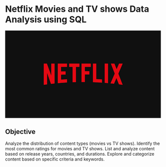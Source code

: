 # Netflix Movies and TV shows Data Analysis using SQL
![Netflix Logo](https://github.com/rahul20r/Netflix_sql_project/blob/861c8ce6d8dcbd699a58b613cf9969004a999375/Logo.jpg)
## Objective

Analyze the distribution of content types (movies vs TV shows).
Identify the most common ratings for movies and TV shows.
List and analyze content based on release years, countries, and durations.
Explore and categorize content based on specific criteria and keywords.

